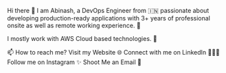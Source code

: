 Hi there 👋
I am Abinash, a DevOps Engineer from 🇮🇳   passionate about developing production-ready applications with 3+ years of professional onsite as well as remote working experience. 🎯

I mostly work with AWS Cloud based technologies. 🚀
   
📫 How to reach me?
Visit my Website 🌐
Connect with me on LinkedIn 👨🏻‍💻
Follow me on Instagram ✨
Shoot Me an Email 💌
<!---
Abinashpattanaik101/Abinashpattanaik101 is a ✨ special ✨ repository because its `README.md` (this file) appears on your GitHub profile.
You can click the Preview link to take a look at your changes.
--->
